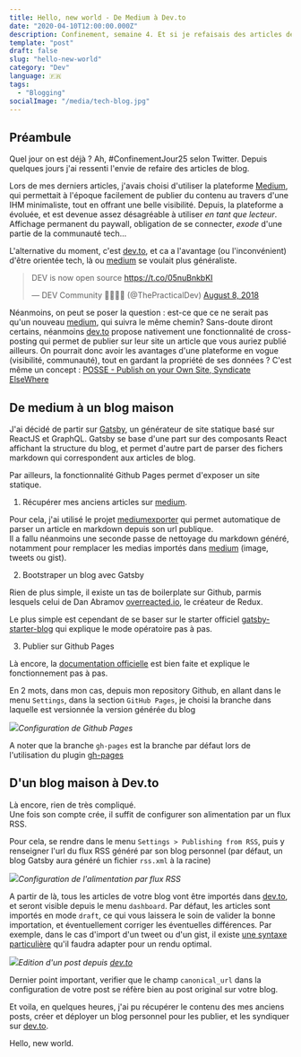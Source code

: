 ```yaml
---
title: Hello, new world - De Medium à Dev.to
date: "2020-04-10T12:00:00.000Z"
description: Confinement, semaine 4. Et si je refaisais des articles de blog? Et pourquoi pas en profiter pour quitter Medium?    
template: "post"
draft: false
slug: "hello-new-world"
category: "Dev"
language: 🇫🇷
tags:
  - "Blogging"
socialImage: "/media/tech-blog.jpg"
---
```


## Préambule

Quel jour on est déjà ? Ah, #ConfinementJour25 selon Twitter. 
Depuis quelques jours j'ai ressenti l'envie de refaire des articles de blog. 

Lors de mes derniers articles, j'avais choisi d'utiliser la plateforme [Medium](https://medium.com), qui permettait à l'époque facilement de publier du contenu au travers d'une IHM minimaliste, tout en offrant une belle visibilité. 
Depuis, la plateforme a évoluée, et est devenue assez désagréable à utiliser _en tant que lecteur_. Affichage permanent du paywall, obligation de se connecter, _exode_ d'une partie de la communauté tech...   
 
L'alternative du moment, c'est [dev.to](https://dev.to), et ca a l'avantage (ou l'inconvénient) d'être orientée tech, là ou [medium](https://medium.com) se voulait plus généraliste. 

<blockquote class="twitter-tweet"><p lang="en" dir="ltr">DEV is now open source <a href="https://t.co/05nuBnkbKI">https://t.co/05nuBnkbKI</a></p>&mdash; DEV Community 👩‍💻👨‍💻 (@ThePracticalDev) <a href="https://twitter.com/ThePracticalDev/status/1027239140826460170?ref_src=twsrc%5Etfw">August 8, 2018</a></blockquote> 
<script async src="https://platform.twitter.com/widgets.js" charset="utf-8"></script>


Néanmoins, on peut se poser la question : est-ce que ce ne serait pas qu'un nouveau [medium](https://medium.com), qui suivra le même chemin? 
Sans-doute diront certains, néanmoins [dev.to](https://dev.to) propose nativement une fonctionnalité de cross-posting qui permet de publier sur leur site un article que vous auriez publié ailleurs.
On pourrait donc avoir les avantages d'une plateforme en vogue (visibilité, communauté), tout en gardant la propriété de ses données ?
C'est même un concept : [POSSE - Publish on your Own Site, Syndicate ElseWhere](https://indieweb.org/POSSE)

## De medium à un blog maison

J'ai décidé de partir sur [Gatsby](https://www.gatsbyjs.org/), un générateur de site statique basé sur ReactJS et GraphQL. 
Gatsby se base d'une part sur des composants React affichant la structure du blog, et permet d'autre part de parser des fichers markdown qui correspondent aux articles de blog.

Par ailleurs, la fonctionnalité Github Pages permet d'exposer un site statique.
 
1. Récupérer mes anciens articles sur [medium](https://medium.com).

Pour cela, j'ai utilisé le projet [mediumexporter](https://www.npmjs.com/package/mediumexporter) qui permet automatique de parser un article en markdown depuis son url publique.    
Il a fallu néanmoins une seconde passe de nettoyage du markdown généré, notamment pour remplacer les medias importés dans [medium](https://medium.com) (image, tweets ou gist).

2. Bootstraper un blog avec Gatsby

Rien de plus simple, il existe un tas de boilerplate sur Github, parmis lesquels celui de Dan Abramov [overreacted.io](https://github.com/gaearon/overreacted.io), le créateur de Redux.

Le plus simple est cependant de se baser sur le starter officiel [gatsby-starter-blog](https://github.com/gatsbyjs/gatsby-starter-blog) qui explique le mode opératoire pas à pas. 

3. Publier sur Github Pages

Là encore, la [documentation officielle](https://www.gatsbyjs.org/docs/how-gatsby-works-with-github-pages/#deploying-to-a-path-on-github-pages) est bien faite et explique le fonctionnement pas à pas.

En 2 mots, dans mon cas, depuis mon repository Github, en allant dans le menu `Settings`, dans la section `GitHub Pages`, je choisi la branche dans laquelle est versionnée la version générée du blog
 
![](/d3rwan-blog/media/hello-new-world/gh-pages.png)*Configuration de Github Pages*

A noter que la branche `gh-pages` est la branche par défaut lors de l'utilisation du plugin [gh-pages](https://www.npmjs.com/package/gh-pages)

## D'un blog maison à Dev.to

Là encore, rien de très compliqué.  
Une fois son compte crée, il suffit de configurer son alimentation par un flux RSS. 

Pour cela, se rendre dans le menu `Settings > Publishing from RSS`, puis y renseigner l'url du flux RSS généré par son blog personnel (par défaut, un blog Gatsby aura généré un fichier `rss.xml` à la racine)

![](/d3rwan-blog/media/hello-new-world/rss-dev.png)*Configuration de l'alimentation par flux RSS*

A partir de là, tous les articles de votre blog vont être importés dans [dev.to](https://dev.to), et seront visible depuis le menu `dashboard`. 
Par défaut, les articles sont importés en mode `draft`, ce qui vous laissera le soin de valider la bonne importation, et éventuellement corriger les éventuelles différences. 
Par exemple, dans le cas d'import d'un tweet ou d'un gist, il existe [une syntaxe particulière](https://dev.to/p/editor_guide) qu'il faudra adapter pour un rendu optimal.

![](/d3rwan-blog/media/hello-new-world/frontmatter.png)*Edition d'un post depuis [dev.to](https://dev.to)*

Dernier point important, verifier que le champ `canonical_url` dans la configuration de votre post se réfère bien au post original sur votre blog. 

Et voila, en quelques heures, j'ai pu récupérer le contenu des mes anciens posts, créer et déployer un blog personnel pour les publier, et les syndiquer sur [dev.to](https://dev.to). 

Hello, new world. 